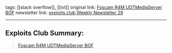 tags:  [[stack overflow]], [[iot]]
original link: [Foscam R4M UDTMediaServer BOF](https://ssd-disclosure.com/ssd-advisory-foscam-r4m-udtmediaserver-buffer-overflow/?ref=blog.exploits.club) 
newsletter link: [exploits.club Weekly Newsletter 29](https://blog.exploits.club/exploits-club-weekly-newsletter-29/)

---
## Exploits Club Summary:
> [Foscam R4M UDTMediaServer BOF](https://ssd-disclosure.com/ssd-advisory-foscam-r4m-udtmediaserver-buffer-overflow/?ref=blog.exploits.club) 